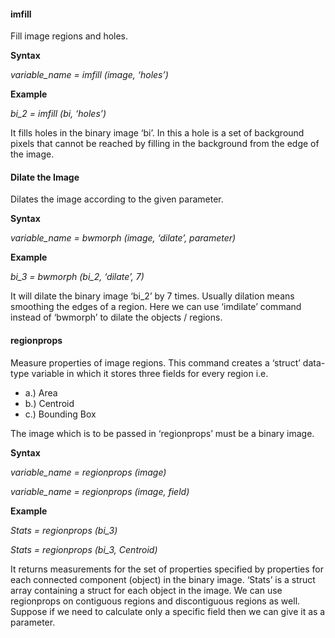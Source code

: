 #### imfill
Fill image regions and holes.

**Syntax**

*variable_name = imfill (image, ‘holes’)*

**Example**

*bi_2 = imfill (bi, ‘holes’)*

It fills holes in the binary image ‘bi’. In this a hole is a set of background pixels that cannot be reached by filling in the background from the edge of the image.


#### Dilate the Image
Dilates the image according to the given parameter.

**Syntax**

*variable_name = bwmorph (image, ‘dilate’, parameter)*

**Example**

*bi_3 = bwmorph (bi_2, ‘dilate’, 7)*

It will dilate the binary image ‘bi_2’ by 7 times. Usually dilation means smoothing the edges of a region. Here we can use ‘imdilate’ command instead of ‘bwmorph’ to dilate the objects / regions.


#### regionprops
Measure properties of image regions. This command creates a ‘struct’ data-type variable in which it stores three fields for every region i.e.
	
- a.) Area
- b.) Centroid
- c.) Bounding Box

The image which is to be passed in ‘regionprops’ must be a binary image.

**Syntax**

*variable_name = regionprops (image)*

*variable_name = regionprops (image, field)*

**Example**

*Stats = regionprops (bi_3)*

*Stats = regionprops (bi_3, Centroid)*

It returns measurements for the set of properties specified by properties for each connected component (object) in the binary image. ‘Stats’ is a struct array containing a struct for each object in the image. We can use regionprops on contiguous regions and discontiguous regions as well.
	Suppose if we need to calculate only a specific field then we can give it as a parameter.
